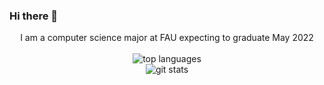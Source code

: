 ### Hi there 👋
<p align="center">
I am a computer science major at FAU expecting to graduate May 2022
  <br/><br/>
<img alt="top languages" src="https://github-readme-stats.vercel.app/api/top-langs/?username=ErnestoLz&theme=discord_old_blurple&layout=compact&langs_count=20"/>
<br/>
<img alt="git stats" src="https://github-readme-stats.vercel.app/api?username=ErnestoLz&show_icons=true&theme=discord_old_blurple&locale=en&count_private=true"/>
</p>
<!--
**ErnestoLz/ErnestoLz** is a ✨ _special_ ✨ repository because its `README.md` (this file) appears on your GitHub profile.

Here are some ideas to get you started:

- 🔭 I’m currently working on ...
- 🌱 I’m currently learning ...
- 👯 I’m looking to collaborate on ...
- 🤔 I’m looking for help with ...
- 💬 Ask me about ...
- 📫 How to reach me: ...
- 😄 Pronouns: ...
- ⚡ Fun fact: ...
-->
